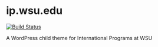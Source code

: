 ip.wsu.edu
===============================

[![Build Status](https://travis-ci.org/washingtonstateuniversity/ip.wsu.edu.svg?branch=master)](https://travis-ci.org/washingtonstateuniversity/ip.wsu.edu)

A WordPress child theme for International Programs at WSU
